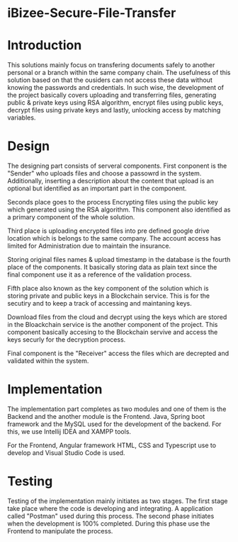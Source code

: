 # iBizee-Secure-File-Transfer

# Introduction
This solutions mainly focus on transfering documents safely to another personal or a branch within the same company chain. The usefulness of this solution based on that the ousiders can not access these data without knowing the passwords and credentials. In such wise, the development of the project basically covers uploading and transferring files, generating public & private keys using RSA algorithm, encrypt files using public keys, decrypt files using private keys and lastly, unlocking access by matching variables. 

# Design
The designing part consists of serveral components. First conponent is the "Sender" who uploads files and choose a passowrd in the system. Additionally, inserting a description about the content that upload is an optional but identified as an important part in the component.

Seconds place goes to the process Encrypting files using the public key which generated using the RSA algorithm. This component also identified as a primary component of the whole solution.

Third place is uploading encrypted files into pre defined google drive location which is belongs to the same company. The account access has limited for Administration due to maintain the insurance.

Storing original files names & upload timestamp in the database is the fourth place of the components. It basically storing data as plain text since the final component use it as a reference of the validation process.

Fifth place also known as the key component of the solution which is storing private and public keys in a Blockchain service. This is for the secutiry and to keep a track of accessing and maintaning keys.

Download files from the cloud and decrypt using the keys which are stored in the Bloackchain service is the another component of the project. This component basically accesing to the Blockchain servive and access the keys securly for the decryption process.

Final component is the "Receiver" access the files which are decrepted and validated within the system.

# Implementation
The implementation part completes as two modules and one of them is the Backend and the another module is the Frontend. Java, Spring boot framework and the MySQL used for the development of the backend. For this, we use Intellij IDEA and XAMPP tools.

For the Frontend, Angular framework HTML, CSS and Typescript use to develop and  Visual Studio Code is used.

# Testing
Testing of the implementation mainly initiates as two stages. The first stage take place where the code is developing and integrating. A application called "Postman" used during this process. The second phase initiates when the development is 100% completed. During this phase use the Frontend to manipulate the process.


